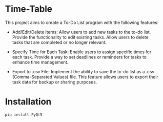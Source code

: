 # Time-Table
This project aims to create a To-Do List program with the following features:

- Add/Edit/Delete Items:
    Allow users to add new tasks to the to-do list.
    Provide the functionality to edit existing tasks.
    Allow users to delete tasks that are completed or no longer relevant.

- Specify Time for Each Task:
    Enable users to assign specific times for each task.
    Provide a way to set deadlines or reminders for tasks to enhance time management.

- Export to .csv File:
    Implement the ability to save the to-do list as a .csv (Comma-Separated Values) file.
    This feature allows users to export their task data for backup or sharing purposes.
# Installation
```pip install PyQt5```
